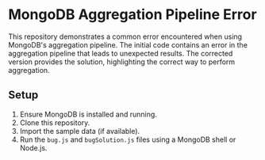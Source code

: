 # MongoDB Aggregation Pipeline Error
This repository demonstrates a common error encountered when using MongoDB's aggregation pipeline. The initial code contains an error in the aggregation pipeline that leads to unexpected results. The corrected version provides the solution, highlighting the correct way to perform aggregation.

## Setup

1.  Ensure MongoDB is installed and running.
2.  Clone this repository.
3.  Import the sample data (if available). 
4.  Run the `bug.js` and `bugSolution.js` files using a MongoDB shell or Node.js.